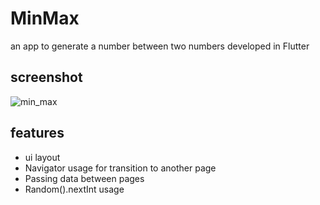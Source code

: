 # MinMax

an app to generate a number between two numbers developed in Flutter

## screenshot
![min_max](https://github.com/merihcavdar/min_max/assets/84540989/b35c4315-20ea-4f26-88e5-9bf439daae91)

## features
- ui layout
- Navigator usage for transition to another page
- Passing data between pages
- Random().nextInt usage
